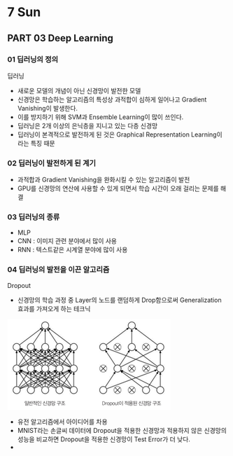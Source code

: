 # 7 Sun

## PART 03 Deep Learning

### 01 딥러닝의 정의

딥러닝

* 새로운 모델의 개념이 아닌 신경망이 발전한 모델
* 신경망은 학습하는 알고리즘의 특성상 과적합이 심하게 일어나고 Gradient Vanishing이 발생한다.
* 이를 방지하기 위해 SVM과 Ensemble Learning이 많이 쓰인다.
* 딥러닝은 2개 이상의 은닉층을 지니고 있는 다층 신경망
* 딥러닝이 본격적으로 발전하게 된 것은 Graphical Representation Learning이라는 특징 때문

### 02 딥러닝이 발전하게 된 계기

* 과적합과 Gradient Vanishing을 완화시킬 수 있는 알고리즘이 발전
* GPU를 신경망의 연산에 사용할 수 있게 되면서 학습 시간이 오래 걸리는 문제를 해결

### 03 딥러닝의 종류

* MLP
* CNN : 이미지 관련 분야에서 많이 사용
* RNN : 텍스트같은 시계열 분야에 많이 사용

### 04 딥러닝의 발전을 이끈 알고리즘

Dropout

* 신경망의 학습 과정 중 Layer의 노드를 랜덤하게 Drop함으로써 Generalization 효과를 가져오게 하는 테크닉

![](../../.gitbook/assets/image%20%28211%29.png)

* 유전 알고리즘에서 아이디어를 차용
* MNIST라는 손글씨 데이터에 Dropout을 적용한 신경망과 적용하지 않은 신경망의 성능을 비교하면 Dropout을 적용한 신경망이 Test Error가 더 낮다.
* 
